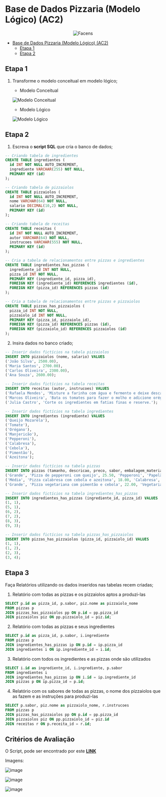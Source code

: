 # Base de Dados Pizzaria (Modelo Lógico) (AC2)

<div align="center">
	
![Facens](https://mlogu6g7z5ex.i.optimole.com/cb:RF8R~518a6/w:500/h:159/q:90/ig:avif/https://facens.br/wp-content/uploads/2021/03/logo-f-b.png)

</div>

- [Base de Dados Pizzaria (Modelo Lógico) (AC2)](#base-de-dados-pizzaria-modelo-lógico-ac2)
  - [Etapa 1](#etapa-1)
  - [Etapa 2](#etapa-2)

## Etapa 1

1. Transforme o modelo conceitual em modelo lógico;
   
   	- Modelo Conceitual
   
  	![Modelo Conceitual](https://github.com/WilliamVSan/Facens/assets/86013044/b348d618-dca4-446d-8938-73a0a819b366)

	- Modelo Lógico

	![Modelo Lógico](https://github.com/WilliamVSan/Facens/assets/86013044/c50aaa48-fbb6-49fb-a114-87ed09591c60)


## Etapa 2 

1. Escreva o **script SQL** que cria o banco de dados;

```SQL
-- Criando tabela de ingredientes
CREATE TABLE ingredientes (
  id INT NOT NULL AUTO_INCREMENT,
  ingrediente VARCHAR(255) NOT NULL,
  PRIMARY KEY (id)
);

-- Criando tabela de pizzaiolos
CREATE TABLE pizzaiolos (
  id INT NOT NULL AUTO_INCREMENT,
  nome VARCHAR(64) NOT NULL,
  salario DECIMAL(10,2) NOT NULL,
  PRIMARY KEY (id)
);

-- Criando tabela de receitas
CREATE TABLE receitas (
  id INT NOT NULL AUTO_INCREMENT,
  autor VARCHAR(64) NOT NULL,
  instrucoes VARCHAR(555) NOT NULL,
  PRIMARY KEY (id)
);

-- Cria a tabela de relacionamentos entre pizzas e ingredientes
CREATE TABLE ingredientes_has_pizzas (
  ingrediente_id INT NOT NULL,
  pizza_id INT NOT NULL,
  PRIMARY KEY (ingrediente_id, pizza_id),
  FOREIGN KEY (ingrediente_id) REFERENCES ingredientes (id),
  FOREIGN KEY (pizza_id) REFERENCES pizzas (id)
);

-- Cria a tabela de relacionamentos entre pizzas e pizzaiolos
CREATE TABLE pizzas_has_pizzaiolos (
  pizza_id INT NOT NULL,
  pizzaiolo_id INT NOT NULL,
  PRIMARY KEY (pizza_id, pizzaiolo_id),
  FOREIGN KEY (pizza_id) REFERENCES pizzas (id),
  FOREIGN KEY (pizzaiolo_id) REFERENCES pizzaiolos (id)
);
```

2. Insira dados no banco criado;

```SQL
-- Inserir dados fictícios na tabela pizzaiolos
INSERT INTO pizzaiolos (nome, salario) VALUES
('João Silva', 2500.00),
('Maria Santos', 2700.00),
('Carlos Oliveira', 2300.00),
('Ana Souza', 2600.00);

-- Inserir dados fictícios na tabela receitas
INSERT INTO receitas (autor, instrucoes) VALUES
('Rafaela Mendes', 'Misture a farinha com água e fermento e deixe descansar por 1 hora.'),
('Marcos Oliveira', 'Bata os tomates para fazer o molho e adicione orégano e manjericão.'),
('Julia Castro', 'Corte os ingredientes em fatias finas e reserve.');

-- Inserir dados fictícios na tabela ingredientes
INSERT INTO ingredientes (ingrediente) VALUES
('Queijo Mozarela'),
('Tomate'),
('Orégano'),
('Manjericão'),
('Pepperoni'),
('Calabresa'),
('Cebola'),
('Pimentão'),
('Azeitona');

-- Inserir dados fictícios na tabela pizzas
INSERT INTO pizzas (tamanho, descricao, preco, sabor, embalagem_material, embalagem_tamanho, embalagem_preco, receita_id) VALUES
('Grande', 'Pizza de pepperoni com queijo', 25.50, 'Pepperoni', 'Papelão', 'Grande', 1.50, 1),
('Média', 'Pizza calabresa com cebola e azeitona', 18.00, 'Calabresa', 'Papel', 'Média', 1.00, 3),
('Grande', 'Pizza vegetariana com pimentão e cebola', 22.00, 'Vegetariana', 'Plástico', 'Grande', 2.00, 3);

-- Inserir dados fictícios na tabela ingredientes_has_pizzas
INSERT INTO ingredientes_has_pizzas (ingrediente_id, pizza_id) VALUES
(1, 1),
(5, 1),
(6, 2),
(7, 2),
(8, 3),
(9, 3);

-- Inserir dados fictícios na tabela pizzas_has_pizzaiolos
INSERT INTO pizzas_has_pizzaiolos (pizza_id, pizzaiolo_id) VALUES
(1, 1),
(1, 2),
(2, 3),
(3, 4);
```

## Etapa 3

Faça Relatórios utilizando os dados inseridos nas tabelas recem criadas;

1. Relatório com todas as pizzas e os pizzaiolos aptos a produzi-las

```SQL
SELECT p.id as pizza_id, p.sabor, piz.nome as pizzaiolo_nome
FROM pizzas p
JOIN pizzas_has_pizzaiolos pp ON p.id = pp.pizza_id
JOIN pizzaiolos piz ON pp.pizzaiolo_id = piz.id;
```

2. Relatório com todas as pizzas e seus ingredientes

```SQL
SELECT p.id as pizza_id, p.sabor, i.ingrediente
FROM pizzas p
JOIN ingredientes_has_pizzas ip ON p.id = ip.pizza_id
JOIN ingredientes i ON ip.ingrediente_id = i.id;
```

3. Relatório com todos os ingredientes e as pizzas onde são utilizados

```SQL
SELECT i.id as ingrediente_id, i.ingrediente, p.sabor
FROM ingredientes i
JOIN ingredientes_has_pizzas ip ON i.id = ip.ingrediente_id
JOIN pizzas p ON ip.pizza_id = p.id;
```

4. Relatório com os sabores de todas as pizzas, o nome dos pizzaiolos que as fazem e as instruções para produzi-las

```SQL
SELECT p.sabor, piz.nome as pizzaiolo_nome, r.instrucoes
FROM pizzas p
JOIN pizzas_has_pizzaiolos pp ON p.id = pp.pizza_id
JOIN pizzaiolos piz ON pp.pizzaiolo_id = piz.id
JOIN receitas r ON p.receita_id = r.id;
```

## Critérios de Avaliação

O Script, pode ser encontrado por este [**LINK**](https://github.com/WilliamVSan/Facens/blob/main/Banco%20de%20Dados/AC2/Modelo%20Logico/script_pizzas.sql)

Imagens: 

![image](https://github.com/WilliamVSan/Facens/assets/86013044/9ba0d0c9-babd-439c-a8e6-dd7deedd3aa5)

![image](https://github.com/WilliamVSan/Facens/assets/86013044/29268b20-1bf5-4a70-a88e-d5ad1ce0dbd6)

![image](https://github.com/WilliamVSan/Facens/assets/86013044/0ca15e3c-8067-48e0-a480-d94dc65bd54f)

